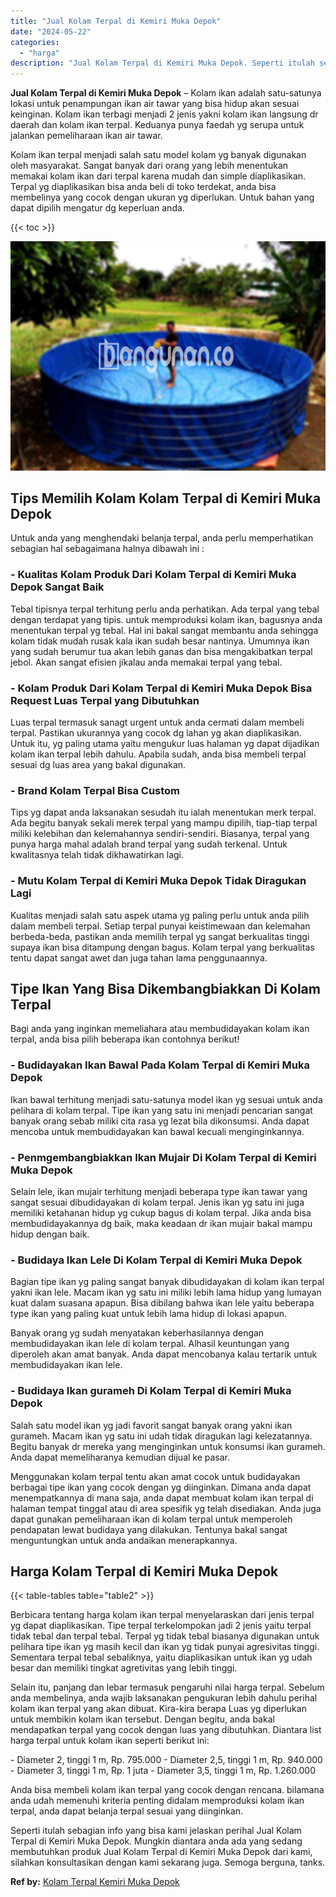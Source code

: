 ```yaml
---
title: "Jual Kolam Terpal di Kemiri Muka Depok"
date: "2024-05-22"
categories: 
  - "harga"
description: "Jual Kolam Terpal di Kemiri Muka Depok. Seperti itulah sebagian info yang bisa kami jelaskan perihal Jual Kolam Terpal di Kemiri Muka Depok. Mungkin diantara..."
---
```


**Jual Kolam Terpal di Kemiri Muka Depok** – Kolam ikan adalah satu-satunya lokasi untuk penampungan ikan air tawar yang bisa hidup akan sesuai keinginan. Kolam ikan terbagi menjadi 2 jenis yakni kolam ikan langsung dr daerah dan kolam ikan terpal. Keduanya punya faedah yg serupa untuk jalankan pemeliharaan ikan air tawar.

Kolam ikan terpal menjadi salah satu model kolam yg banyak digunakan oleh masyarakat. Sangat banyak dari orang yang lebih menentukan memakai kolam ikan dari terpal karena mudah dan simple diaplikasikan. Terpal yg diaplikasikan bisa anda beli di toko terdekat, anda bisa membelinya yang cocok dengan ukuran yg diperlukan. Untuk bahan yang dapat dipilih mengatur dg keperluan anda.

{{< toc >}}

![Jual Kolam Terpal di Kemiri Muka Depok](/images/jual-kolam-terpal-40.png)

## Tips Memilih Kolam Kolam Terpal di Kemiri Muka Depok

Untuk anda yang menghendaki belanja terpal, anda perlu memperhatikan sebagian hal sebagaimana halnya dibawah ini :

### \- Kualitas Kolam Produk Dari Kolam Terpal di Kemiri Muka Depok Sangat Baik

Tebal tipisnya terpal terhitung perlu anda perhatikan. Ada terpal yang tebal dengan terdapat yang tipis. untuk memproduksi kolam ikan, bagusnya anda menentukan terpal yg tebal. Hal ini bakal sangat membantu anda sehingga kolam tidak mudah rusak kala ikan sudah besar nantinya. Umumnya ikan yang sudah berumur tua akan lebih ganas dan bisa mengakibatkan terpal jebol. Akan sangat efisien jikalau anda memakai terpal yang tebal.

### \- Kolam Produk Dari Kolam Terpal di Kemiri Muka Depok Bisa Request Luas Terpal yang Dibutuhkan

Luas terpal termasuk sanagt urgent untuk anda cermati dalam membeli terpal. Pastikan ukurannya yang cocok dg lahan yg akan diaplikasikan. Untuk itu, yg paling utama yaitu mengukur luas halaman yg dapat dijadikan kolam ikan terpal lebih dahulu. Apabila sudah, anda bisa membeli terpal sesuai dg luas area yang bakal digunakan.

### \- Brand Kolam Terpal Bisa Custom

Tips yg dapat anda laksanakan sesudah itu ialah menentukan merk terpal. Ada begitu banyak sekali merek terpal yang mampu dipilih, tiap-tiap terpal miliki kelebihan dan kelemahannya sendiri-sendiri. Biasanya, terpal yang punya harga mahal adalah brand terpal yang sudah terkenal. Untuk kwalitasnya telah tidak dikhawatirkan lagi.

### \- Mutu Kolam Terpal di Kemiri Muka Depok Tidak Diragukan Lagi

Kualitas menjadi salah satu aspek utama yg paling perlu untuk anda pilih dalam membeli terpal. Setiap terpal punyai keistimewaan dan kelemahan berbeda-beda, pastikan anda memilih terpal yg sangat berkualitas tinggi supaya ikan bisa ditampung dengan bagus. Kolam terpal yang berkualitas tentu dapat sangat awet dan juga tahan lama penggunaannya.

## Tipe Ikan Yang Bisa Dikembangbiakkan Di Kolam Terpal

Bagi anda yang inginkan memeliahara atau membudidayakan kolam ikan terpal, anda bisa pilih beberapa ikan contohnya berikut!

### \- Budidayakan Ikan Bawal Pada Kolam Terpal di Kemiri Muka Depok

Ikan bawal terhitung menjadi satu-satunya model ikan yg sesuai untuk anda pelihara di kolam terpal. Tipe ikan yang satu ini menjadi pencarian sangat banyak orang sebab miliki cita rasa yg lezat bila dikonsumsi. Anda dapat mencoba untuk membudidayakan kan bawal kecuali menginginkannya.

### \- Penmgembangbiakkan Ikan Mujair Di Kolam Terpal di Kemiri Muka Depok

Selain lele, ikan mujair terhitung menjadi beberapa type ikan tawar yang sangat sesuai dibudidayakan di kolam terpal. Jenis ikan yg satu ini juga memiliki ketahanan hidup yg cukup bagus di kolam terpal. Jika anda bisa membudidayakannya dg baik, maka keadaan dr ikan mujair bakal mampu hidup dengan baik.

### \- Budidaya Ikan Lele Di Kolam Terpal di Kemiri Muka Depok

Bagian tipe ikan yg paling sangat banyak dibudidayakan di kolam ikan terpal yakni ikan lele. Macam ikan yg satu ini miliki lebih lama hidup yang lumayan kuat dalam suasana apapun. Bisa dibilang bahwa ikan lele yaitu beberapa type ikan yang paling kuat untuk lebih lama hidup di lokasi apapun.

Banyak orang yg sudah menyatakan keberhasilannya dengan membudidayakan ikan lele di kolam terpal. Alhasil keuntungan yang diperoleh akan amat banyak. Anda dapat mencobanya kalau tertarik untuk membudidayakan ikan lele.

### \- Budidaya Ikan gurameh Di Kolam Terpal di Kemiri Muka Depok

Salah satu model ikan yg jadi favorit sangat banyak orang yakni ikan gurameh. Macam ikan yg satu ini udah tidak diragukan lagi kelezatannya. Begitu banyak dr mereka yang menginginkan untuk konsumsi ikan gurameh. Anda dapat memeliharanya kemudian dijual ke pasar.

Menggunakan kolam terpal tentu akan amat cocok untuk budidayakan berbagai tipe ikan yang cocok dengan yg diinginkan. Dimana anda dapat menempatkannya di mana saja, anda dapat membuat kolam ikan terpal di halaman tempat tinggal atau di area spesifik yg telah disediakan. Anda juga dapat gunakan pemeliharaan ikan di kolam terpal untuk memperoleh pendapatan lewat budidaya yang dilakukan. Tentunya bakal sangat menguntungkan untuk anda andaikan menerapkannya.

## Harga Kolam Terpal di Kemiri Muka Depok

{{< table-tables table="table2" >}}

Berbicara tentang harga kolam ikan terpal menyelaraskan dari jenis terpal yg dapat diaplikasikan. Tipe terpal terkelompokan jadi 2 jenis yaitu terpal tidak tebal dan terpal tebal. Terpal yg tidak tebal biasanya digunakan untuk pelihara tipe ikan yg masih kecil dan ikan yg tidak punyai agresivitas tinggi. Sementara terpal tebal sebaliknya, yaitu diaplikasikan untuk ikan yg udah besar dan memiliki tingkat agretivitas yang lebih tinggi.

Selain itu, panjang dan lebar termasuk pengaruhi nilai harga terpal. Sebelum anda membelinya, anda wajib laksanakan pengukuran lebih dahulu perihal kolam ikan terpal yang akan dibuat. Kira-kira berapa Luas yg diperlukan untuk membikin kolam ikan tersebut. Dengan begitu, anda bakal mendapatkan terpal yang cocok dengan luas yang dibutuhkan. Diantara list harga terpal untuk kolam ikan seperti berikut ini:

\- Diameter 2, tinggi 1 m, Rp. 795.000 - Diameter 2,5, tinggi 1 m, Rp. 940.000 - Diameter 3, tinggi 1 m, Rp. 1 juta - Diameter 3,5, tinggi 1 m, Rp. 1.260.000

Anda bisa membeli kolam ikan terpal yang cocok dengan rencana. bilamana anda udah memenuhi kriteria penting didalam memproduksi kolam ikan terpal, anda dapat belanja terpal sesuai yang diinginkan.

Seperti itulah sebagian info yang bisa kami jelaskan perihal Jual Kolam Terpal di Kemiri Muka Depok. Mungkin diantara anda ada yang sedang membutuhkan produk Jual Kolam Terpal di Kemiri Muka Depok dari kami, silahkan konsultasikan dengan kami sekarang juga. Semoga berguna, tanks.

**Ref by:** [Kolam Terpal Kemiri Muka Depok](https://id.wikipedia.org/wiki/Kolam)
